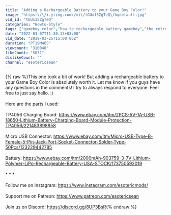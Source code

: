```yaml
---
title: "Adding a Rechargeable Battery to your Game Boy Color!"
image: "https:\/\/i.ytimg.com\/vi\/tGUx15ZgTeQ\/hqdefault.jpg"
vid_id: "tGUx15ZgTeQ"
categories: "Howto-Style"
tags: ["gameboy color","how to rechargeable battery gameboy","the retro future"]
date: "2022-03-07T11:30:13+03:00"
vid_date: "2019-03-25T15:00:06Z"
duration: "PT19M46S"
viewcount: "310048"
likeCount: "5831"
dislikeCount: ""
channel: "esotericsean"
---
```

{% raw %}This one took a bit of work! But adding a rechargeable battery to your Game Boy Color is absolutely worth it. Let me know if you guys have any questions in the comments! I try to always respond to everyone. Feel free to just say hello. :)<br /><br />Here are the parts I used:<br /><br />TP4056 Charging Board: <a rel="nofollow" target="blank" href="https://www.ebay.com/itm/2PCS-5V-1A-USB-18650-Lithium-Battery-Charging-Board-Module-Protection-TP4056/221483898858">https://www.ebay.com/itm/2PCS-5V-1A-USB-18650-Lithium-Battery-Charging-Board-Module-Protection-TP4056/221483898858</a><br /><br />Micro USB Connector: <a rel="nofollow" target="blank" href="https://www.ebay.com/itm/Micro-USB-Type-B-Female-5-Pin-Jack-Port-Socket-Connector-Solder-Type-50Pcs/123229442785">https://www.ebay.com/itm/Micro-USB-Type-B-Female-5-Pin-Jack-Port-Socket-Connector-Solder-Type-50Pcs/123229442785</a><br /><br />Battery: <a rel="nofollow" target="blank" href="https://www.ebay.com/itm/2000mAh-903759-3-7V-Lithium-Polymer-LiPo-Rechargeable-Battery-USA-STOCK/173750592019">https://www.ebay.com/itm/2000mAh-903759-3-7V-Lithium-Polymer-LiPo-Rechargeable-Battery-USA-STOCK/173750592019</a><br /><br />* * *<br /><br />Follow me on Instagram: <a rel="nofollow" target="blank" href="https://www.instagram.com/esotericmods/">https://www.instagram.com/esotericmods/</a><br /><br />Support me on Patreon: <a rel="nofollow" target="blank" href="https://www.patreon.com/esotericsean">https://www.patreon.com/esotericsean</a><br /><br />Join us on Discord: <a rel="nofollow" target="blank" href="https://discord.gg/8UP3BsR">https://discord.gg/8UP3BsR</a>{% endraw %}
